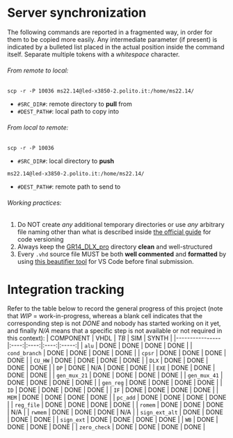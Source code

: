 # Server synchronization
The following commands are reported in a fragmented way, in order for them to be copied more easily. Any intermediate parameter (if present) is indicated by a bulleted list placed in the actual position inside the command itself. Separate multiple tokens with a _whitespace_ character.
###### From remote to local:
```
scp -r -P 10036 ms22.14@led-x3850-2.polito.it:/home/ms22.14/
```
- `#SRC_DIR#`: remote directory to **pull** from
- `#DEST_PATH#`: local path to copy into
###### From local to remote:
```
scp -r -P 10036
```
- `#SRC_DIR#`: local directory to **push**
```
ms22.14@led-x3850-2.polito.it:/home/ms22.14/
```
- `#DEST_PATH#`: remote path to send to
###### Working practices:
1. Do NOT create _any_ additional temporary directories or use _any_ arbitrary file naming other than what is described inside [the official guide](/Documentation/dlx_guide.pdf) for code versioning
2. Always keep the [GR14_DLX_pro](/GR14_DLX_pro) directory **clean** and well-structured
3. Every `.vhd` source file MUST be both **well commented** and **formatted** by using [this beautifier tool](https://marketplace.visualstudio.com/items?itemName=Vinrobot.vhdl-formatter) for VS Code before final submission.

# Integration tracking
Refer to the table below to record the general progress of this project (note that _WIP_ = work-in-progress, whereas a blank cell indicates that the corresponding step is not _DONE_ and nobody has started working on it yet, and finally _N/A_ means that a specific step is not available or not required in this context):
| COMPONENT      | VHDL | _TB_ |  SIM | SYNTH |
|----------------|:----:|:----:|:----:|:-----:|
| `alu`          | DONE | DONE | DONE |  DONE |
| `cond_branch`  | DONE | DONE | DONE |  DONE |
| `cpsr`         | DONE | DONE | DONE |  DONE |
| `CU_HW`        | DONE | DONE | DONE |  DONE |
| `DLX`          | DONE | DONE | DONE |  DONE |
| `DP`           | DONE |  N/A | DONE |  DONE |
| `EXE`          | DONE | DONE | DONE |  DONE |
| `gen_mux_21`   | DONE | DONE | DONE |  DONE |
| `gen_mux_41`   | DONE | DONE | DONE |  DONE |
| `gen_reg`      | DONE | DONE | DONE |  DONE |
| `ID`           | DONE | DONE | DONE |  DONE |
| `IF`           | DONE | DONE | DONE |  DONE |
| `MEM`          | DONE | DONE | DONE |  DONE |
| `pc_add`       | DONE | DONE | DONE |  DONE |
| `reg_file`     | DONE | DONE | DONE |  DONE |
| `romem`        | DONE | DONE | DONE |  N/A  |
| `rwmem`        | DONE | DONE | DONE |  N/A  |
| `sign_ext_alt` | DONE | DONE | DONE |  DONE |
| `sign_ext`     | DONE | DONE | DONE |  DONE |
| `WB`           | DONE | DONE | DONE |  DONE |
| `zero_check`   | DONE | DONE | DONE |  DONE |
